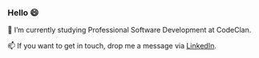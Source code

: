 ### Hello 😄

🌱 I’m currently studying Professional Software Development at CodeClan.

📫 If you want to get in touch, drop me a message via [LinkedIn](https://www.linkedin.com/in/lcuthbertson3112/).  


<!--
**louise3112/louise3112** is a ✨ _special_ ✨ repository because its `README.md` (this file) appears on your GitHub profile.

Here are some ideas to get you started:

- 🔭 I’m currently working on ...
- ⚡ Fun fact: ...
-->
